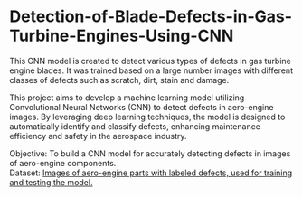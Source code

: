 # Detection-of-Blade-Defects-in-Gas-Turbine-Engines-Using-CNN
This CNN model is created to detect various types of defects in gas turbine engine blades. It was trained based on a large number images with different classes of defects such as scratch, dirt, stain and damage. 

This project aims to develop a machine learning model utilizing Convolutional Neural Networks (CNN) to detect defects in aero-engine images. By leveraging deep learning techniques, the model is designed to automatically identify and classify defects, enhancing maintenance efficiency and safety in the aerospace industry.

Objective: To build a CNN model for accurately detecting defects in images of aero-engine components.                                                                           
Dataset: [Images of aero-engine parts with labeled defects, used for training and testing the model.](https://www.kaggle.com/datasets/wolfmedal/aero-engine-defect-new)

